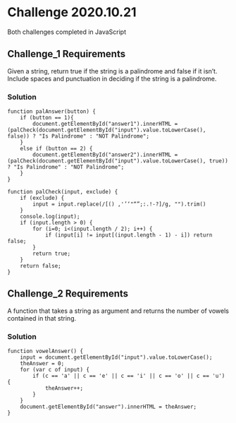 # Challenge 2020.10.21
Both challenges completed in JavaScript

## Challenge_1 Requirements
Given a string, return true if the string is a palindrome and false if it isn’t. Include spaces and punctuation in deciding if the string is a palindrome.

### Solution
```JS
function palAnswer(button) {
    if (button == 1){
        document.getElementById("answer1").innerHTML = (palCheck(document.getElementById("input").value.toLowerCase(), false)) ? "Is Palindrome" : "NOT Palindrome"; 
    }
    else if (button == 2) {
        document.getElementById("answer2").innerHTML = (palCheck(document.getElementById("input").value.toLowerCase(), true)) ? "Is Palindrome" : "NOT Palindrome";
    }                               
}

function palCheck(input, exclude) {
    if (exclude) {
        input = input.replace(/[() ,'’‘"“”;:.!-?]/g, "").trim()
    }
    console.log(input);
    if (input.length > 0) {
        for (i=0; i<(input.length / 2); i++) {
            if (input[i] != input[(input.length - 1) - i]) return false;
        } 
        return true;
    }
    return false;
}            
```

## Challenge_2 Requirements
A function that takes a string as argument and returns the number of vowels contained in that string.

### Solution
```JS
function vowelAnswer() {
    input = document.getElementById("input").value.toLowerCase();
    theAnswer = 0;
    for (var c of input) {
        if (c == 'a' || c == 'e' || c == 'i' || c == 'o' || c == 'u') {
            theAnswer++;
        }
    }                
    document.getElementById("answer").innerHTML = theAnswer;         
}        
```
